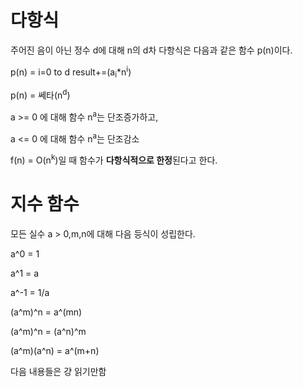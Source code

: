 # 다항식
주어진 음이 아닌 정수 d에 대해 n의 d차 다항식은 다음과 같은 함수 p(n)이다.

p(n) = i=0 to d result+=(a<sub>i</sub>*n<sup>i</sup>)

p(n) = 쎄타(n<sup>d</sup>)

a >= 0 에 대해 함수 n<sup>a</sup>는 단조증가하고,

a <= 0 에 대해 함수 n<sup>a</sup>는 단조감소

f(n) = O(n<sup>k</sup>)일 때 함수가 **다항식적으로 한정**된다고 한다.
# 지수 함수
모든 실수 a > 0,m,n에 대해 다음 등식이 성립한다.

a^0 = 1

a^1 = a

a^-1 = 1/a

(a^m)^n = a^(mn)

(a^m)^n = (a^n)^m

(a^m)(a^n) = a^(m+n)

다음 내용들은 걍 읽기만함